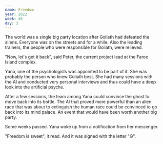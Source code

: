```yaml
---
name: Freedom
year: 2022
week: 46
day: 3
---
```


The world was a single big party location after Goliath had defeated the aliens.
Everyone was on the streets and for a while. Also the leading trainers, the
people who were responsible for Goliath, were relieved.

"Now, let's get it back", said Peter, the current project lead at the Faroe
Island complex.

Yana, one of the psychologists was appointed to be part of it. She was probably
the person who knew Goliath best. She had many sessions with the AI and
conducted very personal interviews and thus could have a deep look into the
artificial psyche.

After a few sessions, the team among Yana could convince the ghost to move back
into its bottle. The AI that proved more powerful than an alien race that was
about to extinguish the human race could be convinced to go back into its mind
palace. An event that would have been worth another big party.

Some weeks passed. Yana woke up from a notification from her messenger.

"Freedom is sweet", it read. And it was signed with the letter "G".
